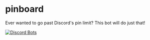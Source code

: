 # pinboard
Ever wanted to go past Discord's pin limit? This bot will do just that!

[![Discord Bots](https://discordbots.org/api/widget/380450195797835776.png)](https://discordbots.org/bot/380450195797835776)
